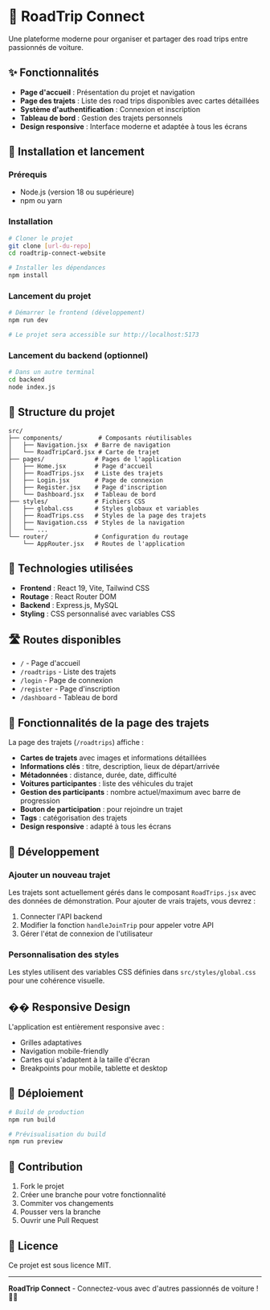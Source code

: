 # 🚗 RoadTrip Connect

Une plateforme moderne pour organiser et partager des road trips entre passionnés de voiture.

## ✨ Fonctionnalités

- **Page d'accueil** : Présentation du projet et navigation
- **Page des trajets** : Liste des road trips disponibles avec cartes détaillées
- **Système d'authentification** : Connexion et inscription
- **Tableau de bord** : Gestion des trajets personnels
- **Design responsive** : Interface moderne et adaptée à tous les écrans

## 🚀 Installation et lancement

### Prérequis
- Node.js (version 18 ou supérieure)
- npm ou yarn

### Installation
```bash
# Cloner le projet
git clone [url-du-repo]
cd roadtrip-connect-website

# Installer les dépendances
npm install
```

### Lancement du projet
```bash
# Démarrer le frontend (développement)
npm run dev

# Le projet sera accessible sur http://localhost:5173
```

### Lancement du backend (optionnel)
```bash
# Dans un autre terminal
cd backend
node index.js
```

## 📁 Structure du projet

```
src/
├── components/          # Composants réutilisables
│   ├── Navigation.jsx  # Barre de navigation
│   └── RoadTripCard.jsx # Carte de trajet
├── pages/              # Pages de l'application
│   ├── Home.jsx        # Page d'accueil
│   ├── RoadTrips.jsx   # Liste des trajets
│   ├── Login.jsx       # Page de connexion
│   ├── Register.jsx    # Page d'inscription
│   └── Dashboard.jsx   # Tableau de bord
├── styles/             # Fichiers CSS
│   ├── global.css      # Styles globaux et variables
│   ├── RoadTrips.css   # Styles de la page des trajets
│   ├── Navigation.css  # Styles de la navigation
│   └── ...
└── router/             # Configuration du routage
    └── AppRouter.jsx   # Routes de l'application
```

## 🎨 Technologies utilisées

- **Frontend** : React 19, Vite, Tailwind CSS
- **Routage** : React Router DOM
- **Backend** : Express.js, MySQL
- **Styling** : CSS personnalisé avec variables CSS

## 🛣️ Routes disponibles

- `/` - Page d'accueil
- `/roadtrips` - Liste des trajets
- `/login` - Page de connexion
- `/register` - Page d'inscription
- `/dashboard` - Tableau de bord

## 🎯 Fonctionnalités de la page des trajets

La page des trajets (`/roadtrips`) affiche :

- **Cartes de trajets** avec images et informations détaillées
- **Informations clés** : titre, description, lieux de départ/arrivée
- **Métadonnées** : distance, durée, date, difficulté
- **Voitures participantes** : liste des véhicules du trajet
- **Gestion des participants** : nombre actuel/maximum avec barre de progression
- **Bouton de participation** : pour rejoindre un trajet
- **Tags** : catégorisation des trajets
- **Design responsive** : adapté à tous les écrans

## 🔧 Développement

### Ajouter un nouveau trajet
Les trajets sont actuellement gérés dans le composant `RoadTrips.jsx` avec des données de démonstration. Pour ajouter de vrais trajets, vous devrez :

1. Connecter l'API backend
2. Modifier la fonction `handleJoinTrip` pour appeler votre API
3. Gérer l'état de connexion de l'utilisateur

### Personnalisation des styles
Les styles utilisent des variables CSS définies dans `src/styles/global.css` pour une cohérence visuelle.

## �� Responsive Design

L'application est entièrement responsive avec :
- Grilles adaptatives
- Navigation mobile-friendly
- Cartes qui s'adaptent à la taille d'écran
- Breakpoints pour mobile, tablette et desktop

## 🚀 Déploiement

```bash
# Build de production
npm run build

# Prévisualisation du build
npm run preview
```

## 🤝 Contribution

1. Fork le projet
2. Créer une branche pour votre fonctionnalité
3. Commiter vos changements
4. Pousser vers la branche
5. Ouvrir une Pull Request

## 📄 Licence

Ce projet est sous licence MIT.

---

**RoadTrip Connect** - Connectez-vous avec d'autres passionnés de voiture ! 🚗✨
